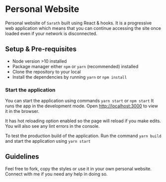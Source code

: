 # Personal Website

Personal website of `Sarath` built using React & hooks. It is a progressive web application which means that you can continue accessing the site once loaded even if your network is disconnected.

## Setup & Pre-requisites

* Node version >10 installed
* Package manager either `npm` or `yarn` (recommended) installed
* Clone the repository to your local
* Install the dependencies by running `yarn` or `npm install`

### Start the application

You can start the application using commands `yarn start` or `npm start`
It runs the app in the development mode.
Open [http://localhost:3000](http://localhost:3000) to view it in the browser.

It has hot reloading option enabled so the page will reload if you make edits.
You will also see any lint errors in the console.

To test the production build of the application. Run the command `yarn build` and start the application using `yarn start`

## Guidelines

Feel free to fork, copy the styles or use it in your own personal website. Connect with me if you need any help in doing so.